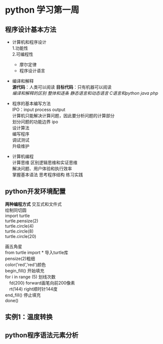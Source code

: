 # python 学习第一周
## 程序设计基本方法
- 计算机和程序设计  
1.功能性  
2.可编程性  
  - 摩尔定律
  - 程序设计语言
   
- 编译和解释  
**源代码**：人类可以阅读
**目标代码**：只有机器可以阅读  
*编译和解释的区别 整体和逐条 静态语言和动态语言 C语言和python java php*
- 程序的基本编写方法  
IPO：input process output  
计算机只能解决计算问题，因此要分析问题的计算部分  
划分问题的功能边界 ipo  
设计算法  
编写程序  
调试测试  
升级维护  
- 计算机编程  
计算思维 区别逻辑思维和实证思维  
解决问题、用户体验和执行效率  
掌握基本语法 思考程序结构 练习实践
## python开发环境配置
**两种编程方式** 交互式和文件式  
绘制同切圆  
import turtle  
turtle.pensize(2)  
turtle.circle(4)  
turtle.circle(8)  
turtle.circle(20)

画五角星  
from turtle import *   导入turtle库  
pensize(2)粗细  
color('red','red')颜色  
begin_fill()  开始填充  
for i in range (5)  划线次数  
&ensp;&ensp;fd(200)  forward画笔向前200像素  
&ensp;&ensp;rt(144)  right顺时针144度  
end_fill()  停止填充  
done()
## 实例1：温度转换
## python程序语法元素分析